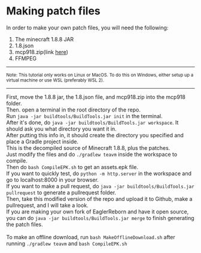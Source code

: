 # Making patch files

In order to make your own patch files, you will need the following:

1. The minecraft 1.8.8 JAR
2. 1.8.json
3. mcp918.zip(link [here](http://www.modcoderpack.com/files/mcp918.zip))
4. FFMPEG

---
<sub>Note: This tutorial only works on Linux or MacOS. To do this on Windows, either setup up a virtual machine or use WSL (preferably WSL 2).</sub>

---

First, move the 1.8.8 jar, the 1.8.json file, and mcp918.zip into the mcp918 folder.<br>
Then. open a terminal in the root directory of the repo.<br>
Run `java -jar buildtools/BuildTools.jar init` in the terminal.<br>
After it's done, do `java -jar buildtools/BuildTools.jar workspace`. It should ask you what directory you want it in.<br>
After putting this info in, it should create the directory you specified and place a Gradle project inside.<br>
This is the decompiled source of Minecraft 1.8.8, plus the patches.<br>
Just modify the files and do `./gradlew teavm` inside the workspace to compile.<br>
Then do `bash CompileEPK.sh` to get an assets.epk file.<br>
If you want to quickly test, do `python -m http.server` in the workspace and go to localhost:8000 in your browser.<br>
If you want to make a pull request, do `java -jar buildtools/BuildTools.jar pullrequest` to generate a pullrequest folder.<br>
Then, take this modified version of the repo and upload it to Github, make a pullrequest, and I will take a look.<br>
If you are making your own fork of EaglerReborn and have it open source, you can do `java -jar buildtools/BuildTools.jar merge`
to finish generating the patch files.<br>
<br>
To make an offline download, run `bash MakeOfflineDownload.sh` after running `./gradlew teavm` and `bash CompileEPK.sh`
